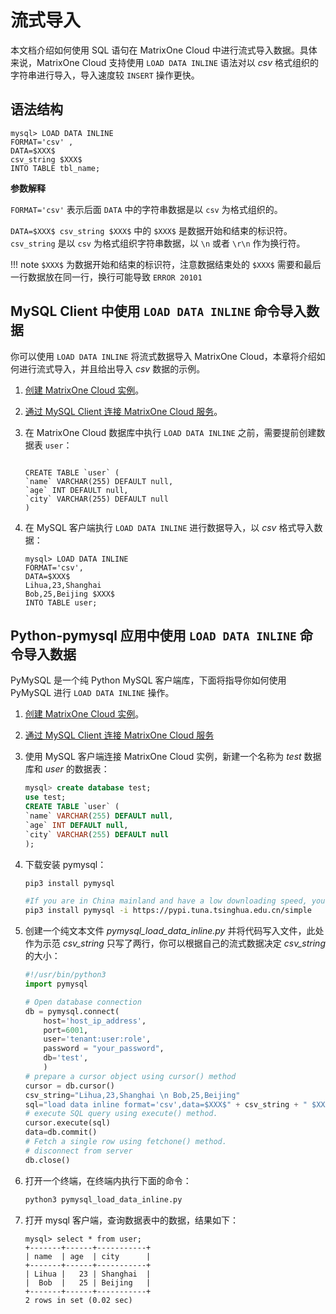 # 流式导入

本文档介绍如何使用 SQL 语句在 MatrixOne Cloud 中进行流式导入数据。具体来说，MatrixOne Cloud 支持使用 `LOAD DATA INLINE` 语法对以 *csv* 格式组织的字符串进行导入，导入速度较 `INSERT` 操作更快。

## 语法结构

```mysql
mysql> LOAD DATA INLINE 
FORMAT='csv' ,
DATA=$XXX$
csv_string $XXX$
INTO TABLE tbl_name;
```

<!-- 等支持 json

mysql> LOAD DATA INLINE 
FORMAT=('csv'|'json') ,
DATA=$XXX$
(csv_string| json_string) $XXX$
INTO TABLE tbl_name;

-->

**参数解释**

`FORMAT='csv'` 表示后面 `DATA` 中的字符串数据是以 `csv` 为格式组织的。

`DATA=$XXX$ csv_string $XXX$` 中的 `$XXX$` 是数据开始和结束的标识符。`csv_string` 是以 `csv` 为格式组织字符串数据，以 `\n` 或者 `\r\n` 作为换行符。

!!! note
    `$XXX$` 为数据开始和结束的标识符，注意数据结束处的 `$XXX$` 需要和最后一行数据放在同一行，换行可能导致 `ERROR 20101`

## MySQL Client 中使用 `LOAD DATA INLINE` 命令导入数据

你可以使用 `LOAD DATA INLINE` 将流式数据导入 MatrixOne Cloud，本章将介绍如何进行流式导入，并且给出导入 *csv* 数据的示例。

1. [创建 MatrixOne Cloud 实例](../../Instance-Mgmt/create-instance.md)。

2. [通过 MySQL Client 连接 MatrixOne Cloud 服务](../connect-mo/database-client-tools.md#mysql-client-matrixone-cloud)。

3. 在 MatrixOne Cloud 数据库中执行 `LOAD DATA INLINE` 之前，需要提前创建数据表 `user`：

    ```mysql

    CREATE TABLE `user` (
    `name` VARCHAR(255) DEFAULT null,
    `age` INT DEFAULT null,
    `city` VARCHAR(255) DEFAULT null
    )
    ```

4. 在 MySQL 客户端执行 `LOAD DATA INLINE` 进行数据导入，以 *csv* 格式导入数据：

    ```mysql
    mysql> LOAD DATA INLINE 
    FORMAT='csv',
    DATA=$XXX$
    Lihua,23,Shanghai
    Bob,25,Beijing $XXX$ 
    INTO TABLE user;
    ```

## Python-pymysql 应用中使用 `LOAD DATA INLINE` 命令导入数据

PyMySQL 是一个纯 Python MySQL 客户端库，下面将指导你如何使用 PyMySQL 进行 `LOAD DATA INLINE` 操作。

1. [创建 MatrixOne Cloud 实例](../../Instance-Mgmt/create-instance.md)。

2. [通过 MySQL Client 连接 MatrixOne Cloud 服务](../connect-mo/database-client-tools.md#mysql-client-matrixone-cloud)

3. 使用 MySQL 客户端连接 MatrixOne Cloud 实例，新建一个名称为 *test* 数据库和 *user* 的数据表：

    ```sql
    mysql> create database test;
    use test;
    CREATE TABLE `user` (
    `name` VARCHAR(255) DEFAULT null,
    `age` INT DEFAULT null,
    `city` VARCHAR(255) DEFAULT null
    );
    ```

4. 下载安装 pymysql：

    ```bash
    pip3 install pymysql 

    #If you are in China mainland and have a low downloading speed, you can speed up the download by following commands.
    pip3 install pymysql -i https://pypi.tuna.tsinghua.edu.cn/simple 
    ```

5. 创建一个纯文本文件 *pymysql_load_data_inline.py* 并将代码写入文件，此处作为示范 *csv_string* 只写了两行，你可以根据自己的流式数据决定 *csv_string* 的大小：

    ```python
    #!/usr/bin/python3
    import pymysql

    # Open database connection
    db = pymysql.connect(
        host='host_ip_address',
        port=6001,
        user='tenant:user:role',
        password = "your_password",
        db='test',
        )
    # prepare a cursor object using cursor() method
    cursor = db.cursor()
    csv_string="Lihua,23,Shanghai \n Bob,25,Beijing"
    sql="load data inline format='csv',data=$XXX$" + csv_string + " $XXX$ into table user;"
    # execute SQL query using execute() method.
    cursor.execute(sql)
    data=db.commit()
    # Fetch a single row using fetchone() method.
    # disconnect from server
    db.close()

    ```

6. 打开一个终端，在终端内执行下面的命令：

    ```bash
    python3 pymysql_load_data_inline.py
    ```

7. 打开 mysql 客户端，查询数据表中的数据，结果如下：

    ```mysql
    mysql> select * from user;
    +-------+------+-----------+
    | name  | age  | city      |
    +-------+------+-----------+
    | Lihua |   23 | Shanghai  |
    |  Bob  |   25 | Beijing   |
    +-------+------+-----------+
    2 rows in set (0.02 sec)
    ```